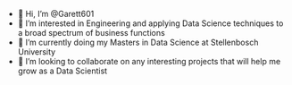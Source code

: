 - 👋 Hi, I’m @Garett601
- 👀 I’m interested in Engineering and applying Data Science techniques to a broad spectrum of business functions
- 🌱 I’m currently doing my Masters in Data Science at Stellenbosch University
- 💞️ I’m looking to collaborate on any interesting projects that will help me grow as a Data Scientist

<!---
Garett601/Garett601 is a ✨ special ✨ repository because its `README.md` (this file) appears on your GitHub profile.
You can click the Preview link to take a look at your changes.
--->
